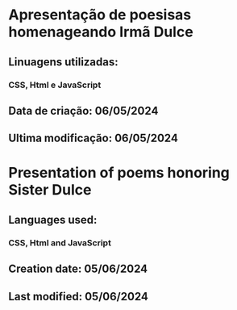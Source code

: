 # Apresentação de poesisas homenageando Irmã Dulce
## Linuagens utilizadas:
### CSS, Html e JavaScript

## Data de criação: 06/05/2024
## Ultima modificação: 06/05/2024

# Presentation of poems honoring Sister Dulce
## Languages ​​used:
### CSS, Html and JavaScript

## Creation date: 05/06/2024
## Last modified: 05/06/2024

